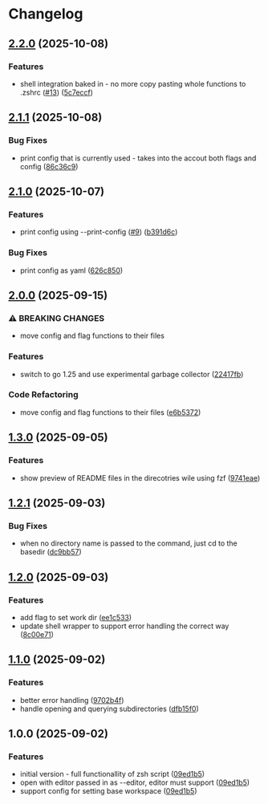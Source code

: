 # Changelog

## [2.2.0](https://github.com/Filip7/workcd-go/compare/v2.1.1...v2.2.0) (2025-10-08)


### Features

* shell integration baked in - no more copy pasting whole functions to .zshrc ([#13](https://github.com/Filip7/workcd-go/issues/13)) ([5c7eccf](https://github.com/Filip7/workcd-go/commit/5c7eccf13e38f4612ca403607e0fb6e72c7115a9))

## [2.1.1](https://github.com/Filip7/workcd-go/compare/v2.1.0...v2.1.1) (2025-10-08)


### Bug Fixes

* print config that is currently used - takes into the accout both flags and config ([86c36c9](https://github.com/Filip7/workcd-go/commit/86c36c95a081933b70f725b90ce58daf90bbf42e))

## [2.1.0](https://github.com/Filip7/workcd-go/compare/v2.0.0...v2.1.0) (2025-10-07)


### Features

* print config using --print-config ([#9](https://github.com/Filip7/workcd-go/issues/9)) ([b391d6c](https://github.com/Filip7/workcd-go/commit/b391d6c6566e89f547299423e9cf68a9d56bfa6e))


### Bug Fixes

* print config as yaml ([626c850](https://github.com/Filip7/workcd-go/commit/626c850839ccff529bbfe5f63f6acb5380253234))

## [2.0.0](https://github.com/Filip7/workcd-go/compare/v1.3.0...v2.0.0) (2025-09-15)


### ⚠ BREAKING CHANGES

* move config and flag functions to their files

### Features

* switch to go 1.25 and use experimental garbage collector ([22417fb](https://github.com/Filip7/workcd-go/commit/22417fb2952e98e07df588f42c0f90e94791928a))


### Code Refactoring

* move config and flag functions to their files ([e6b5372](https://github.com/Filip7/workcd-go/commit/e6b53728d7f88ff6891043b0178a863d8c0a9397))

## [1.3.0](https://github.com/Filip7/workcd-go/compare/v1.2.1...v1.3.0) (2025-09-05)


### Features

* show preview of README files in the direcotries wile using fzf ([9741eae](https://github.com/Filip7/workcd-go/commit/9741eaec7f8c9d022fe6cdc6a74b3f1abbf5599d))

## [1.2.1](https://github.com/Filip7/workcd-go/compare/v1.2.0...v1.2.1) (2025-09-03)


### Bug Fixes

* when no directory name is passed to the command, just cd to the basedir ([dc9bb57](https://github.com/Filip7/workcd-go/commit/dc9bb578ee46f64bab72cab23151f1fc3443e969))

## [1.2.0](https://github.com/Filip7/workcd-go/compare/v1.1.0...v1.2.0) (2025-09-03)


### Features

* add flag to set work dir ([ee1c533](https://github.com/Filip7/workcd-go/commit/ee1c5338d60074dd07ae17d4b6608d639a0853a8))
* update shell wrapper to support error handling the correct way ([8c00e71](https://github.com/Filip7/workcd-go/commit/8c00e718b09ba3b688c8e5939b25dc69471aff5a))

## [1.1.0](https://github.com/Filip7/workcd-go/compare/v1.0.0...v1.1.0) (2025-09-02)


### Features

* better error handling ([9702b4f](https://github.com/Filip7/workcd-go/commit/9702b4f9da9237015e60176d6a8d80f9e7fa2305))
* handle opening and querying subdirectories ([dfb15f0](https://github.com/Filip7/workcd-go/commit/dfb15f039a110455dafe17967b35e226024b710d))

## 1.0.0 (2025-09-02)


### Features

* initial version - full functionallity of zsh script ([09ed1b5](https://github.com/Filip7/workcd-go/commit/09ed1b590c513fbe656f6213889a613eb54db814))
* open with editor passed in as --editor, editor must support ([09ed1b5](https://github.com/Filip7/workcd-go/commit/09ed1b590c513fbe656f6213889a613eb54db814))
* support config for setting base workspace ([09ed1b5](https://github.com/Filip7/workcd-go/commit/09ed1b590c513fbe656f6213889a613eb54db814))
